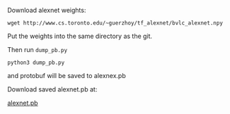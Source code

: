 Download alexnet weights:

```
wget http://www.cs.toronto.edu/~guerzhoy/tf_alexnet/bvlc_alexnet.npy
```

Put the weights into the same directory as the git.

Then run `dump_pb.py` 

```
python3 dump_pb.py
```

and protobuf will be saved to alexnex.pb

Download saved alexnet.pb at:

[alexnet.pb](http://jaina.cs.ucdavis.edu/datasets/adv/imagenet/alexnet.pb "alexnet.pb")

